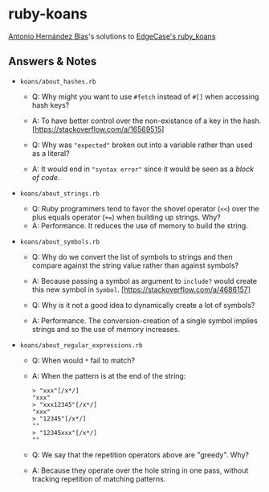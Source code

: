 # ruby-koans

[Antonio Hernández Blas](https://nihilipster.dev)'s solutions to
[EdgeCase's ruby_koans](https://github.com/edgecase/ruby_koans)

## Answers & Notes

- `koans/about_hashes.rb`

   - Q: Why might you want to use `#fetch` instead of `#[]` when accessing hash keys?
   - A: To have better control over the non-existance of a key in the hash.
        [https://stackoverflow.com/a/16569515]

   - Q: Why was `"expected"` broken out into a variable rather than used as a literal?
   - A: It would end in `"syntax error"` since it would be seen as a *block of code*.

- `koans/about_strings.rb`

   - Q: Ruby programmers tend to favor the shovel operator (`<<`) over the plus equals
        operator (`+=`) when building up strings.  Why?
   - A: Performance. It reduces the use of memory to build the string.

- `koans/about_symbols.rb`

   - Q: Why do we convert the list of symbols to strings and then compare against the
        string value rather than against symbols?
   - A: Because passing a symbol as argument to `include?` would create this new symbol
        in `Symbol`. [https://stackoverflow.com/a/4686157]

   - Q: Why is it not a good idea to dynamically create a lot of symbols?
   - A: Performance. The conversion-creation of a single symbol implies strings and
        so the use of memory increases.

- `koans/about_regular_expressions.rb`

   - Q: When would `*` fail to match?
   - A: When the pattern is at the end of the string:

         > "xxx"[/x*/]
         "xxx"
         > "xxx12345"[/x*/]
         "xxx"
         > "12345"[/x*/]
         ""
         > "12345xxx"[/x*/]
         ""

   - Q: We say that the repetition operators above are "greedy". Why?
   - A: Because they operate over the hole string in one pass, without tracking
        repetition of matching patterns.
